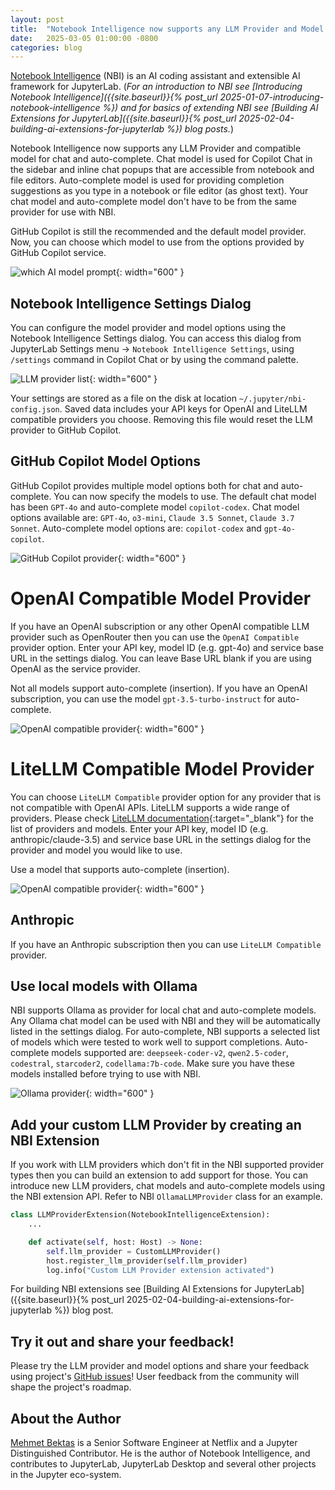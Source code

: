 ```yaml
---
layout: post
title:  "Notebook Intelligence now supports any LLM Provider and Model!"
date:   2025-03-05 01:00:00 -0800
categories: blog
---
```


[Notebook Intelligence](https://github.com/notebook-intelligence/notebook-intelligence) (NBI) is an AI coding assistant and extensible AI framework for JupyterLab. (*For an introduction to NBI see [Introducing Notebook Intelligence]({{site.baseurl}}{% post_url 2025-01-07-introducing-notebook-intelligence %}) and for basics of extending NBI see [Building AI Extensions for JupyterLab]({{site.baseurl}}{% post_url 2025-02-04-building-ai-extensions-for-jupyterlab %}) blog posts.*)

Notebook Intelligence now supports any LLM Provider and compatible model for chat and auto-complete. Chat model is used for Copilot Chat in the sidebar and inline chat popups that are accessible from notebook and file editors. Auto-complete model is used for providing completion suggestions as you type in a notebook or file editor (as ghost text). Your chat model and auto-complete model don't have to be from the same provider for use with NBI.

GitHub Copilot is still the recommended and the default model provider. Now, you can choose which model to use from the options provided by GitHub Copilot service.

![which AI model prompt](/notebook-intelligence/assets/images/llm-providers/llm-provider-model.gif){: width="600" }

## Notebook Intelligence Settings Dialog

You can configure the model provider and model options using the Notebook Intelligence Settings dialog. You can access this dialog from JupyterLab Settings menu -> `Notebook Intelligence Settings`, using `/settings` command in Copilot Chat or by using the command palette.

![LLM provider list](/notebook-intelligence/assets/images/llm-providers/provider-list.png){: width="600" }

Your settings are stored as a file on the disk at location `~/.jupyter/nbi-config.json`. Saved data includes your API keys for OpenAI and LiteLLM compatible providers you choose. Removing this file would reset the LLM provider to GitHub Copilot.

## GitHub Copilot Model Options

GitHub Copilot provides multiple model options both for chat and auto-complete. You can now specify the models to use. The default chat model has been `GPT-4o` and auto-complete model `copilot-codex`. Chat model options available are: `GPT-4o`, `o3-mini`, `Claude 3.5 Sonnet`, `Claude 3.7 Sonnet`. Auto-complete model options are: `copilot-codex` and `gpt-4o-copilot`.

![GitHub Copilot provider](/notebook-intelligence/assets/images/llm-providers/github-copilot-models.png){: width="600" }

# OpenAI Compatible Model Provider

If you have an OpenAI subscription or any other OpenAI compatible LLM provider such as OpenRouter then you can use the `OpenAI Compatible` provider option. Enter your API key, model ID (e.g. gpt-4o) and service base URL in the settings dialog. You can leave Base URL blank if you are using OpenAI as the service provider.

Not all models support auto-complete (insertion). If you have an OpenAI subscription, you can use the model `gpt-3.5-turbo-instruct` for auto-complete.

![OpenAI compatible provider](/notebook-intelligence/assets/images/llm-providers/openai-compatible-provider.png){: width="600" }

# LiteLLM Compatible Model Provider

You can choose `LiteLLM Compatible` provider option for any provider that is not compatible with OpenAI APIs. LiteLLM supports a wide range of providers. Please check [LiteLLM documentation](https://docs.litellm.ai/docs/providers){:target="_blank"} for the list of providers and models. Enter your API key, model ID (e.g. anthropic/claude-3.5) and service base URL in the settings dialog for the provider and model you would like to use.

Use a model that supports auto-complete (insertion).

![OpenAI compatible provider](/notebook-intelligence/assets/images/llm-providers/litellm-compatible-provider.png){: width="600" }

## Anthropic

If you have an Anthropic subscription then you can use `LiteLLM Compatible` provider.

## Use local models with Ollama

NBI supports Ollama as provider for local chat and auto-complete models. Any Ollama chat model can be used with NBI and they will be automatically listed in the settings dialog. For auto-complete, NBI supports a selected list of models which were tested to work well to support completions. Auto-complete models supported are: `deepseek-coder-v2`, `qwen2.5-coder`, `codestral`, `starcoder2`, `codellama:7b-code`. Make sure you have these models installed before trying to use with NBI.

![Ollama provider](/notebook-intelligence/assets/images/llm-providers/ollama-provider.png){: width="600" }

## Add your custom LLM Provider by creating an NBI Extension

If you work with LLM providers which don't fit in the NBI supported provider types then you can build an extension to add support for those. You can introduce new LLM providers, chat models and auto-complete models using the NBI extension API. Refer to NBI `OllamaLLMProvider` class for an example.

```python
class LLMProviderExtension(NotebookIntelligenceExtension):
    ...

    def activate(self, host: Host) -> None:
        self.llm_provider = CustomLLMProvider()
        host.register_llm_provider(self.llm_provider)
        log.info("Custom LLM Provider extension activated")
```

For building NBI extensions see [Building AI Extensions for JupyterLab]({{site.baseurl}}{% post_url 2025-02-04-building-ai-extensions-for-jupyterlab %}) blog post.

## Try it out and share your feedback!

Please try the LLM provider and model options and share your feedback using project's [GitHub issues](https://github.com/notebook-intelligence/notebook-intelligence/issues)! User feedback from the community will shape the project's roadmap.

## About the Author

[Mehmet Bektas](https://www.linkedin.com/in/mehmet-bektas) is a Senior Software Engineer at Netflix and a Jupyter Distinguished Contributor. He is the author of Notebook Intelligence, and contributes to JupyterLab, JupyterLab Desktop and several other projects in the Jupyter eco-system.
